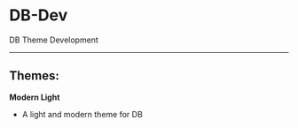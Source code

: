 # DB-Dev

DB Theme Development

----
Themes:
---

**Modern Light**
- A light and modern theme for DB
